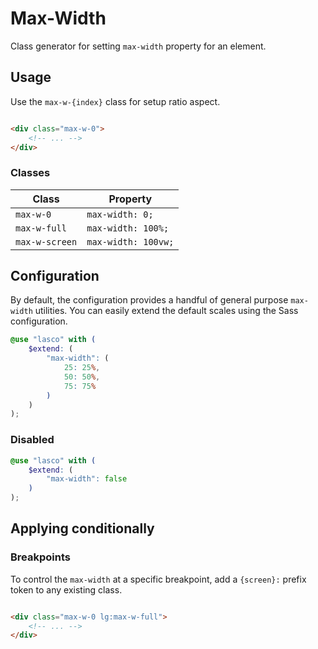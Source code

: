 # Max-Width

Class generator for setting `max-width` property for an element.

## Usage

Use the `max-w-{index}` class for setup ratio aspect.

```html

<div class="max-w-0">
    <!-- ... -->
</div>
```

### Classes

| Class          | Property            |
|----------------|---------------------|
| `max-w-0`      | `max-width: 0;`     |
| `max-w-full`   | `max-width: 100%;`  |
| `max-w-screen` | `max-width: 100vw;` |

## Configuration

By default, the configuration provides a handful of general purpose `max-width` utilities. You can easily extend the
default scales using the Sass configuration.

```scss
@use "lasco" with (
    $extend: (
        "max-width": (
            25: 25%,
            50: 50%,
            75: 75%
        )
    )
);
```

### Disabled

```scss
@use "lasco" with (
    $extend: (
        "max-width": false
    )
);
```

## Applying conditionally

### Breakpoints

To control the `max-width` at a specific breakpoint, add a `{screen}:` prefix token to any existing class.

```html

<div class="max-w-0 lg:max-w-full">
    <!-- ... -->
</div>
```
